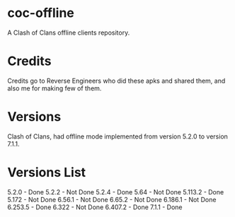 # coc-offline
A Clash of Clans offline clients repository.

# Credits
Credits go to Reverse Engineers who did these apks and shared them, and also me for making few of them.

# Versions
Clash of Clans, had offline mode implemented from version 5.2.0 to version 7.1.1.

# Versions List
5.2.0 - Done  5.2.2 - Not Done   5.2.4 - Done  5.64 - Not Done  5.113.2 - Done  5.172 - Not Done  6.56.1 - Not Done  6.65.2 - Not Done  6.186.1 - Not Done  6.253.5 - Done  6.322 - Not Done  6.407.2 - Done  7.1.1 - Done
